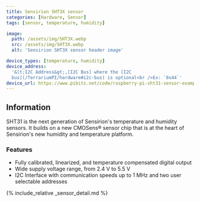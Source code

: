 ```yaml
---
title: Sensirion SHT3X sensor
categories: [Hardware, Sensor]
tags: [sensor, temperature, humidity]

image:
  path: /assets/img/SHT3X.webp
  src: /assets/img/SHT3X.webp
  alt: 'Sensirion SHT3X sensor header image'

device_types: [temperature, humidity]
device_address:
  '&lt;I2C Address&gt;,[I2C Bus] where the [I2C
  bus](/TerrariumPI/hardware#i2c-bus) is optional<br />Ex: `0x44`'
device_url: https://www.pibits.net/code/raspberry-pi-sht31-sensor-example.php
---
```


## Information

SHT31 is the next generation of Sensirion's temperature and humidity sensors. It
builds on a new CMOSens® sensor chip that is at the heart of Sensirion's new
humidity and temperature platform.

### Features

- Fully calibrated, linearized, and temperature compensated digital output
- Wide supply voltage range, from 2.4 V to 5.5 V
- I2C Interface with communication speeds up to 1 MHz and two user selectable
  addresses

{% include_relative _sensor_detail.md %}

